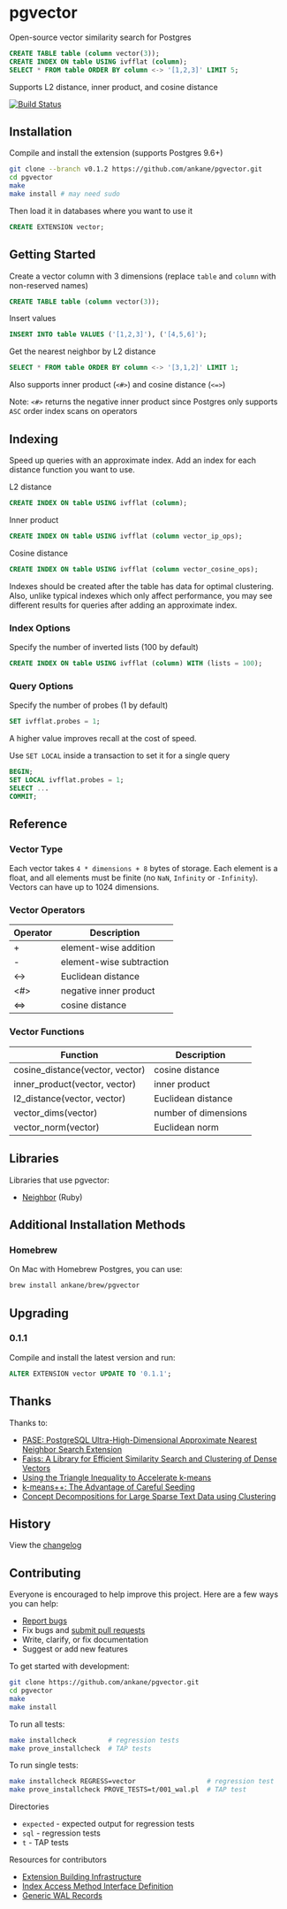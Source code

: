 # pgvector

Open-source vector similarity search for Postgres

```sql
CREATE TABLE table (column vector(3));
CREATE INDEX ON table USING ivfflat (column);
SELECT * FROM table ORDER BY column <-> '[1,2,3]' LIMIT 5;
```

Supports L2 distance, inner product, and cosine distance

[![Build Status](https://github.com/ankane/pgvector/workflows/build/badge.svg?branch=master)](https://github.com/ankane/pgvector/actions)

## Installation

Compile and install the extension (supports Postgres 9.6+)

```sh
git clone --branch v0.1.2 https://github.com/ankane/pgvector.git
cd pgvector
make
make install # may need sudo
```

Then load it in databases where you want to use it

```sql
CREATE EXTENSION vector;
```

## Getting Started

Create a vector column with 3 dimensions (replace `table` and `column` with non-reserved names)

```sql
CREATE TABLE table (column vector(3));
```

Insert values

```sql
INSERT INTO table VALUES ('[1,2,3]'), ('[4,5,6]');
```

Get the nearest neighbor by L2 distance

```sql
SELECT * FROM table ORDER BY column <-> '[3,1,2]' LIMIT 1;
```

Also supports inner product (`<#>`) and cosine distance (`<=>`)

Note: `<#>` returns the negative inner product since Postgres only supports `ASC` order index scans on operators

## Indexing

Speed up queries with an approximate index. Add an index for each distance function you want to use.

L2 distance

```sql
CREATE INDEX ON table USING ivfflat (column);
```

Inner product

```sql
CREATE INDEX ON table USING ivfflat (column vector_ip_ops);
```

Cosine distance

```sql
CREATE INDEX ON table USING ivfflat (column vector_cosine_ops);
```

Indexes should be created after the table has data for optimal clustering. Also, unlike typical indexes which only affect performance, you may see different results for queries after adding an approximate index.

### Index Options

Specify the number of inverted lists (100 by default)

```sql
CREATE INDEX ON table USING ivfflat (column) WITH (lists = 100);
```

### Query Options

Specify the number of probes (1 by default)

```sql
SET ivfflat.probes = 1;
```

A higher value improves recall at the cost of speed.

Use `SET LOCAL` inside a transaction to set it for a single query

```sql
BEGIN;
SET LOCAL ivfflat.probes = 1;
SELECT ...
COMMIT;
```

## Reference

### Vector Type

Each vector takes `4 * dimensions + 8` bytes of storage. Each element is a float, and all elements must be finite (no `NaN`, `Infinity` or `-Infinity`). Vectors can have up to 1024 dimensions.

### Vector Operators

Operator | Description
--- | ---
\+ | element-wise addition
\- | element-wise subtraction
<-> | Euclidean distance
<#> | negative inner product
<=> | cosine distance

### Vector Functions

Function | Description
--- | ---
cosine_distance(vector, vector) | cosine distance
inner_product(vector, vector) | inner product
l2_distance(vector, vector) | Euclidean distance
vector_dims(vector) | number of dimensions
vector_norm(vector) | Euclidean norm

## Libraries

Libraries that use pgvector:

- [Neighbor](https://github.com/ankane/neighbor) (Ruby)

## Additional Installation Methods

### Homebrew

On Mac with Homebrew Postgres, you can use:

```sh
brew install ankane/brew/pgvector
```

## Upgrading

### 0.1.1

Compile and install the latest version and run:

```sql
ALTER EXTENSION vector UPDATE TO '0.1.1';
```

## Thanks

Thanks to:

- [PASE: PostgreSQL Ultra-High-Dimensional Approximate Nearest Neighbor Search Extension](https://dl.acm.org/doi/pdf/10.1145/3318464.3386131)
- [Faiss: A Library for Efficient Similarity Search and Clustering of Dense Vectors](https://github.com/facebookresearch/faiss)
- [Using the Triangle Inequality to Accelerate k-means](https://www.aaai.org/Papers/ICML/2003/ICML03-022.pdf)
- [k-means++: The Advantage of Careful Seeding](https://theory.stanford.edu/~sergei/papers/kMeansPP-soda.pdf)
- [Concept Decompositions for Large Sparse Text Data using Clustering](https://www.cs.utexas.edu/users/inderjit/public_papers/concept_mlj.pdf)

## History

View the [changelog](https://github.com/ankane/pgvector/blob/master/CHANGELOG.md)

## Contributing

Everyone is encouraged to help improve this project. Here are a few ways you can help:

- [Report bugs](https://github.com/ankane/pgvector/issues)
- Fix bugs and [submit pull requests](https://github.com/ankane/pgvector/pulls)
- Write, clarify, or fix documentation
- Suggest or add new features

To get started with development:

```sh
git clone https://github.com/ankane/pgvector.git
cd pgvector
make
make install
```

To run all tests:

```sh
make installcheck        # regression tests
make prove_installcheck  # TAP tests
```

To run single tests:

```sh
make installcheck REGRESS=vector                  # regression test
make prove_installcheck PROVE_TESTS=t/001_wal.pl  # TAP test
```

Directories

- `expected` - expected output for regression tests
- `sql` - regression tests
- `t` - TAP tests

Resources for contributors

- [Extension Building Infrastructure](https://www.postgresql.org/docs/current/extend-pgxs.html)
- [Index Access Method Interface Definition](https://www.postgresql.org/docs/current/indexam.html)
- [Generic WAL Records](https://www.postgresql.org/docs/13/generic-wal.html)
